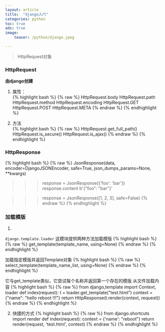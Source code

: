 ```yaml
---
layout: article
title:  "django入门"
categories: python
toc: true
ads: true
image:
    teaser: /python/django.jpeg

---
```

   
> HttpRequest对象

### HttpRequest  
**由django创建**    
1. 属性：    
{% highlight bash %}
{% raw %}
 HttpRequest.body HttpRequest.path
 HttpRequest.method
 HttpRequest.encoding
 HttpRequest.GET
 HttpRequest.POST HttpRequest.META
{% endraw %}
{% endhighlight %}  

2. 方法   
{% highlight bash %}
{% raw %}
 HttpRequest.get_full_path()
 HttpRequest.is_secure()
 HttpRequest.is_ajax()
{% endraw %}
{% endhighlight %} 

### HttpResponse
{% highlight bash %}
{% raw %}
JsonResponse(data, encoder=DjangoJSONEncoder, safe=True, json_dumps_params=None, **kwargs)

 >>> response = JsonResponse({'foo': 'bar'})
 >>> response.content
 b'{"foo": "bar"}'
 
>>> response = JsonResponse([1, 2, 3], safe=False)
{% endraw %}
{% endhighlight %} 

### 加载模版
1. 
`django.template.loader` 这模块提供两种方法加载模版
{% highlight bash %}
{% raw %}
get_template(template_name, using=None)
{% endraw %}
{% endhighlight %} 

加载指定模版并返回Template对象
{% highlight bash %}
{% raw %}
select_template(template_name_list, using=None)
{% endraw %}
{% endhighlight %}  

它与get_template类似，它尝试每个名称并返回第一个存在的模版
从文件加载内容
{% highlight bash %}
{% raw %}
from django,template import Context, loader
 def index(request):
 t = loader.get_template("test.html")
 context = {"name": "hello reboot !!!"}
 return HttpResponse(t.render(context, request))
{% endraw %}
{% endhighlight %} 

2. 快捷的方式
{% highlight bash %}
{% raw %}
from django.shortcuts import render
 def index(request):
 context = {'name': "reboot"}
 return render(request, 'test.html', context)
{% endraw %}
{% endhighlight %}